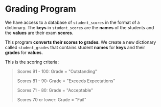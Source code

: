 # Grading Program

We have access to a database of `student_scores` in the format of a dictionary. The **keys** in `student_scores` are the **names** of the students and the **values** are their exam **scores**.

This program **converts their scores to grades**. We create a new dictionary called `student_grades` that contains student **names** for **keys** and their **grades** for **values**.


This is the scoring criteria:

> Scores 91 - 100: Grade = "Outstanding"
>
> Scores 81 - 90: Grade = "Exceeds Expectations"
>
> Scores 71 - 80: Grade = "Acceptable"
>
> Scores 70 or lower: Grade = "Fail"


